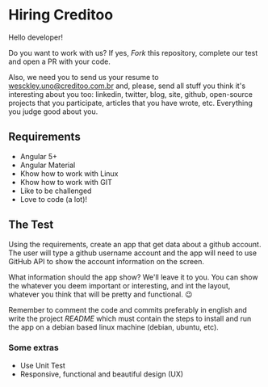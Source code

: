 # Hiring Creditoo

Hello developer! 

Do you want to work with us? If yes, *Fork* this repository, complete our test and open a PR with your code.

Also, we need you to send us your resume to wesckley.uno@creditoo.com.br and, please, send all stuff you think it's interesting about you too: linkedin, twitter, blog, site, github, open-source projects that you participate, articles that you have wrote, etc. Everything you judge good about you.


## Requirements

- Angular 5+
- Angular Material
- Khow how to work with Linux
- Khow how to work with GIT
- Like to be challenged
- Love to code (a lot)!


## The Test

Using the requirements, create an app that get data about a github account. The user will type a github username account and the app will need to use GitHub API to show the account information on the screen. 

What information should the app show? We'll leave it to you. You can show the whatever you deem important or interesting, and int the layout, whatever you think that will be pretty and functional. :wink: 

Remember to comment the code and commits preferably in english and write the project *README* which must contain the steps to install and run the app on a debian based linux machine (debian, ubuntu, etc).


### Some extras
- Use Unit Test
- Responsive, functional and beautiful design (UX)